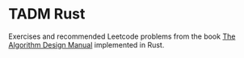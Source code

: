 # TADM Rust

Exercises and recommended Leetcode problems from the book [The Algorithm Design Manual](https://www.algorist.com) implemented in Rust.
